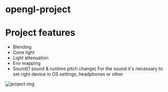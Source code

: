 # opengl-project

# Project features
  - Blending
  - Cone light
  - Light attenuation
  - Env mapping
  - Sound(1 sound & runtime pitch change)
	For the sound it's necessary to set right device in OS settings, headphones or other


![project img](http://url/to/img.png)